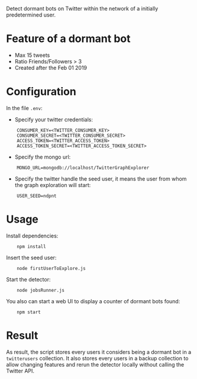 Detect dormant bots on Twitter within the network of a initially predetermined user.

# Feature of a dormant bot
 
- Max 15 tweets
- Ratio Friends/Followers > 3
- Created after the Feb 01 2019

# Configuration

In the file `.env`:
- Specify your twitter credentials:
```
    CONSUMER_KEY=<TWITTER_CONSUMER_KEY>
    CONSUMER_SECRET=<TWITTER_CONSUMER_SECRET>
    ACCESS_TOKEN=<TWITTER_ACCESS_TOKEN>
    ACCESS_TOKEN_SECRET=<TWITTER_ACCESS_TOKEN_SECRET>
```

- Specify the mongo url:
```
    MONGO_URL=mongodb://localhost/TwitterGraphExplorer
```

- Specify the twitter handle the seed user, it means the user from whom the graph exploration will start:
```
    USER_SEED=ndpnt
```

# Usage

Install dependencies:

```
    npm install
```

Insert the seed user:
```
    node firstUserToExplore.js
```

Start the detector:
```
    node jobsRunner.js
```

You also can start a web UI to display a counter of dormant bots found:
```
    npm start
```
# Result

As result, the script stores every users it considers being a dormant bot in a `twitterusers` collection.
It also stores every users in a backup collection to allow changing features and rerun the detector locally without calling the Twitter API.